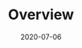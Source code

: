 ---
# Course title, summary, and position in the list.
linktitle: Natural Language Processing
weight: 4

# Page metadata.
title: Overview
date: "2020-07-06"
draft: false  # Is this a draft? true/false
toc: true  # Show table of contents? true/false
type: docs  # Do not modify.

# Add menu entry to sidebar.
# - name: Declare this menu item as a parent with ID `name`.
# - weight: Position of link in menu.
menu:
  natural-language-processing:
    name: Overview
    weight: 3
---